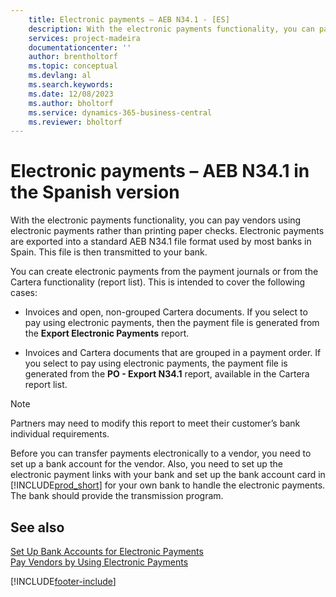 ```yaml
---
    title: Electronic payments – AEB N34.1 - [ES]
    description: With the electronic payments functionality, you can pay vendors using electronic payments exported into a standard AEB N34.1 file format.
    services: project-madeira 
    documentationcenter: ''
    author: brentholtorf
    ms.topic: conceptual
    ms.devlang: al
    ms.search.keywords:
    ms.date: 12/08/2023
    ms.author: bholtorf
    ms.service: dynamics-365-business-central
    ms.reviewer: bholtorf
---
```

# Electronic payments – AEB N34.1 in the Spanish version
With the electronic payments functionality, you can pay vendors using electronic payments rather than printing paper checks. Electronic payments are exported into a standard AEB N34.1 file format used by most banks in Spain. This file is then transmitted to your bank.  

You can create electronic payments from the payment journals or from the Cartera functionality (report list). This is intended to cover the following cases:  

- Invoices and open, non-grouped Cartera documents. If you select to pay using electronic payments, then the payment file is generated from the **Export Electronic Payments** report.  

- Invoices and Cartera documents that are grouped in a payment order. If you select to pay using electronic payments, the payment file is generated from the **PO - Export N34.1** report, available in the Cartera report list.  

> [!NOTE]  
>  Partners may need to modify this report to meet their customer’s bank individual requirements.  

Before you can transfer payments electronically to a vendor, you need to set up a bank account for the vendor. Also, you need to set up the electronic payment links with your bank and set up the bank account card in [!INCLUDE[prod_short](../../includes/prod_short.md)] for your own bank to handle the electronic payments. The bank should provide the transmission program.  

## See also  
 [Set Up Bank Accounts for Electronic Payments](how-to-set-up-bank-accounts-for-electronic-payments.md)   
 [Pay Vendors by Using Electronic Payments](how-to-pay-vendors-by-using-electronic-payments.md) 


[!INCLUDE[footer-include](../../includes/footer-banner.md)]